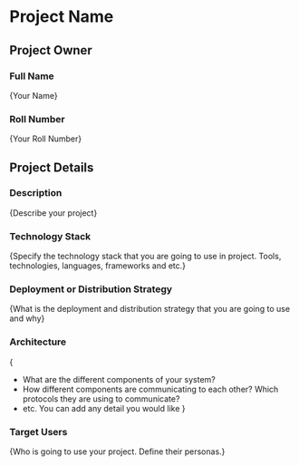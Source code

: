 # Project Name

## Project Owner
### Full Name
{Your Name}

### Roll Number
{Your Roll Number}

## Project Details
### Description
  {Describe your project}

### Technology Stack
  {Specify the technology stack that you are going to use in project. Tools, technologies, languages, frameworks and etc.}

### Deployment or Distribution Strategy
  {What is the deployment and distribution strategy that you are going to use and why}

### Architecture
  {
  - What are the different components of your system?
  - How different components are communicating to each other? Which protocols they are using to communicate?
  - etc. You can add any detail you would like
  }

### Target Users
 {Who is going to use your project. Define their personas.}
